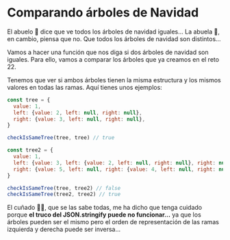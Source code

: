 # Comparando árboles de Navidad

El abuelo 👴 dice que ve todos los árboles de navidad iguales... La abuela 👵, en cambio, piensa que no. Que todos los árboles de navidad son distintos...

Vamos a hacer una función que nos diga si dos árboles de navidad son iguales. Para ello, vamos a comparar los árboles que ya creamos en el reto 22.

Tenemos que ver si ambos árboles tienen la misma estructura y los mismos valores en todas las ramas. Aquí tienes unos ejemplos:

```javascript
const tree = {
  value: 1,
  left: {value: 2, left: null, right: null},
  right: {value: 3, left: null, right: null},
}

checkIsSameTree(tree, tree) // true

const tree2 = {
  value: 1,
  left: {value: 3, left: {value: 2, left: null, right: null}, right: null},
  right: {value: 5, left: null, right: {value: 4, left: null, right: null}},
}

checkIsSameTree(tree, tree2) // false
checkIsSameTree(tree2, tree2) // true
```

El cuñado 🦹‍♂️, que se las sabe todas, me ha dicho que tenga cuidado porque **el truco del JSON.stringify puede no funcionar...** ya que los árboles pueden ser el mismo pero el orden de representación de las ramas izquierda y derecha puede ser inversa...
